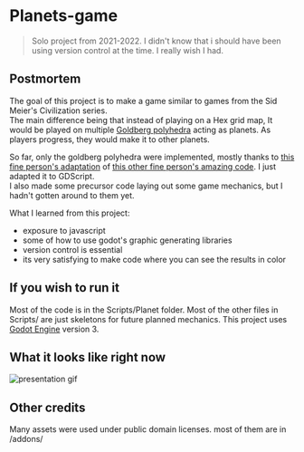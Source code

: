 # Planets-game
> Solo project from 2021-2022. I didn't know that i should have been using version control at the time. I really wish I had.


## Postmortem
The goal of this project is to make a game similar to games from the Sid Meier's Civilization series. <br>
The main difference being that instead of playing on a Hex grid map, It would be played on multiple [Goldberg polyhedra](https://en.wikipedia.org/wiki/Goldberg_polyhedron) acting as planets. As players progress, they would make it to other planets.

So far, only the goldberg polyhedra were implemented, mostly thanks to [this fine person's adaptation](https://github.com/Em3rgencyLT/Hexasphere) of [this other fine person's amazing code](https://github.com/arscan/hexasphere.js/). I just adapted it to GDScript. <br> 
I also made some precursor code laying out some game mechanics, but I hadn't gotten around to them yet.

What I learned from this project:
- exposure to javascript
- some of how to use godot's graphic generating libraries
- version control is essential
- its very satisfying to make code where you can see the results in color

## If you wish to run it
Most of the code is in the Scripts/Planet folder. Most of the other files in Scripts/ are just skeletons for future planned mechanics. 
This project uses [Godot Engine](https://godotengine.org/) version 3.

## What it looks like right now
![presentation gif](https://github.com/shweshipu/Planets-Game/blob/master/readme-assets/presentation.gif?raw=true)

## Other credits
Many assets were used under public domain licenses. most of them are in /addons/